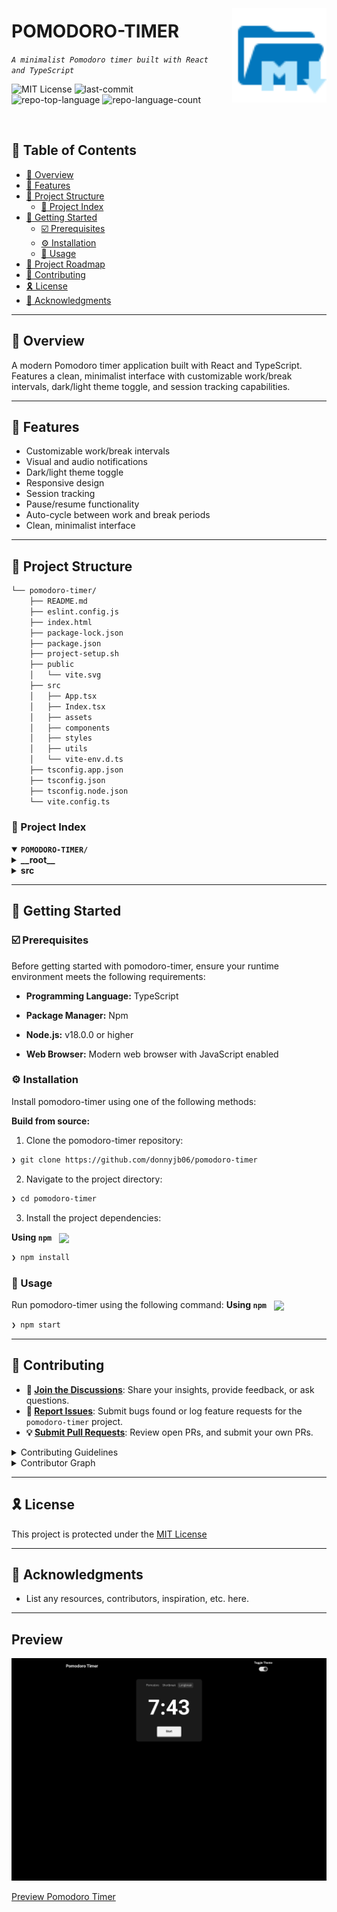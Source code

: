 <div align="left" style="position: relative;">
<img src="https://raw.githubusercontent.com/PKief/vscode-material-icon-theme/ec559a9f6bfd399b82bb44393651661b08aaf7ba/icons/folder-markdown-open.svg" align="right" width="30%" style="margin: -20px 0 0 20px;">
<h1>POMODORO-TIMER</h1>
<p align="left">
	<em><code>A minimalist Pomodoro timer built with React and TypeScript</code></em>
</p>
<p align="left">
	<img src="https://img.shields.io/github/license/donnyjb06/pomodoro-timer?style=default&logo=opensourceinitiative&logoColor=white&color=0080ff&label=license" alt="MIT License">
	<img src="https://img.shields.io/github/last-commit/donnyjb06/pomodoro-timer?style=default&logo=git&logoColor=white&color=0080ff" alt="last-commit">
	<img src="https://img.shields.io/github/languages/top/donnyjb06/pomodoro-timer?style=default&color=0080ff" alt="repo-top-language">
	<img src="https://img.shields.io/github/languages/count/donnyjb06/pomodoro-timer?style=default&color=0080ff" alt="repo-language-count">
</p>
<p align="left"><!-- default option, no dependency badges. -->
</p>
<p align="left">
	<!-- default option, no dependency badges. -->
</p>
</div>
<br clear="right">

## 🔗 Table of Contents

- [📍 Overview](#-overview)
- [👾 Features](#-features)
- [📁 Project Structure](#-project-structure)
  - [📂 Project Index](#-project-index)
- [🚀 Getting Started](#-getting-started)
  - [☑️ Prerequisites](#-prerequisites)
  - [⚙️ Installation](#-installation)
  - [🤖 Usage](#-usage)
- [📌 Project Roadmap](#-project-roadmap)
- [🔰 Contributing](#-contributing)
- [🎗 License](#-license)
- [🙌 Acknowledgments](#-acknowledgments)

---

## 📍 Overview

A modern Pomodoro timer application built with React and TypeScript. Features a clean, minimalist interface with customizable work/break intervals, dark/light theme toggle, and session tracking capabilities.

---

## 👾 Features

- Customizable work/break intervals
- Visual and audio notifications
- Dark/light theme toggle
- Responsive design
- Session tracking
- Pause/resume functionality
- Auto-cycle between work and break periods
- Clean, minimalist interface

---

## 📁 Project Structure

```sh
└── pomodoro-timer/
    ├── README.md
    ├── eslint.config.js
    ├── index.html
    ├── package-lock.json
    ├── package.json
    ├── project-setup.sh
    ├── public
    │   └── vite.svg
    ├── src
    │   ├── App.tsx
    │   ├── Index.tsx
    │   ├── assets
    │   ├── components
    │   ├── styles
    │   ├── utils
    │   └── vite-env.d.ts
    ├── tsconfig.app.json
    ├── tsconfig.json
    ├── tsconfig.node.json
    └── vite.config.ts
```

### 📂 Project Index

<details open>
	<summary><b><code>POMODORO-TIMER/</code></b></summary>
	<details> <!-- __root__ Submodule -->
		<summary><b>__root__</b></summary>
		<blockquote>
			<table>
			<tr>
				<td><b><a href='https://github.com/donnyjb06/pomodoro-timer/blob/master/tsconfig.node.json'>tsconfig.node.json</a></b></td>
				<td><code>❯ TypeScript configuration for Node.js environment</code></td>
			</tr>
			<tr>
				<td><b><a href='https://github.com/donnyjb06/pomodoro-timer/blob/master/package-lock.json'>package-lock.json</a></b></td>
				<td><code>❯ Locked versions of npm dependencies</code></td>
			</tr>
			<tr>
				<td><b><a href='https://github.com/donnyjb06/pomodoro-timer/blob/master/project-setup.sh'>project-setup.sh</a></b></td>
				<td><code>❯ Shell script for initial project setup</code></td>
			</tr>
			<tr>
				<td><b><a href='https://github.com/donnyjb06/pomodoro-timer/blob/master/tsconfig.json'>tsconfig.json</a></b></td>
				<td><code>❯ Main TypeScript configuration file</code></td>
			</tr>
			<tr>
				<td><b><a href='https://github.com/donnyjb06/pomodoro-timer/blob/master/tsconfig.app.json'>tsconfig.app.json</a></b></td>
				<td><code>❯ TypeScript configuration for application code</code></td>
			</tr>
			<tr>
				<td><b><a href='https://github.com/donnyjb06/pomodoro-timer/blob/master/package.json'>package.json</a></b></td>
				<td><code>❯ Project metadata and dependencies</code></td>
			</tr>
			<tr>
				<td><b><a href='https://github.com/donnyjb06/pomodoro-timer/blob/master/vite.config.ts'>vite.config.ts</a></b></td>
				<td><code>❯ Vite bundler configuration</code></td>
			</tr>
			<tr>
				<td><b><a href='https://github.com/donnyjb06/pomodoro-timer/blob/master/index.html'>index.html</a></b></td>
				<td><code>❯ Main HTML entry point</code></td>
			</tr>
			<tr>
				<td><b><a href='https://github.com/donnyjb06/pomodoro-timer/blob/master/eslint.config.js'>eslint.config.js</a></b></td>
				<td><code>❯ ESLint code linting configuration</code></td>
			</tr>
			</table>
		</blockquote>
	</details>
	<details> <!-- src Submodule -->
		<summary><b>src</b></summary>
		<blockquote>
			<table>
			<tr>
				<td><b><a href='https://github.com/donnyjb06/pomodoro-timer/blob/master/src/App.tsx'>App.tsx</a></b></td>
				<td><code>❯ Root React component</code></td>
			</tr>
			<tr>
				<td><b><a href='https://github.com/donnyjb06/pomodoro-timer/blob/master/src/Index.tsx'>Index.tsx</a></b></td>
				<td><code>❯ Application entry point</code></td>
			</tr>
			<tr>
				<td><b><a href='https://github.com/donnyjb06/pomodoro-timer/blob/master/src/vite-env.d.ts'>vite-env.d.ts</a></b></td>
				<td><code>❯ Vite environment type definitions</code></td>
			</tr>
			</table>
			<details>
				<summary><b>styles</b></summary>
				<blockquote>
					<table>
					<tr>
						<td><b><a href='https://github.com/donnyjb06/pomodoro-timer/blob/master/src/styles/App.scss'>App.scss</a></b></td>
						<td><code>❯ Main application styles</code></td>
					</tr>
					<tr>
						<td><b><a href='https://github.com/donnyjb06/pomodoro-timer/blob/master/src/styles/index.scss'>index.scss</a></b></td>
						<td><code>❯ Global styles entry point</code></td>
					</tr>
					</table>
					<details>
						<summary><b>helper</b></summary>
						<blockquote>
							<table>
							<tr>
								<td><b><a href='https://github.com/donnyjb06/pomodoro-timer/blob/master/src/styles/helper/_reset.scss'>_reset.scss</a></b></td>
								<td><code>❯ CSS reset styles</code></td>
							</tr>
							<tr>
								<td><b><a href='https://github.com/donnyjb06/pomodoro-timer/blob/master/src/styles/helper/_functions.scss'>_functions.scss</a></b></td>
								<td><code>❯ SCSS functions</code></td>
							</tr>
							<tr>
								<td><b><a href='https://github.com/donnyjb06/pomodoro-timer/blob/master/src/styles/helper/_mixins.scss'>_mixins.scss</a></b></td>
								<td><code>❯ SCSS mixins</code></td>
							</tr>
							<tr>
								<td><b><a href='https://github.com/donnyjb06/pomodoro-timer/blob/master/src/styles/helper/_variables.scss'>_variables.scss</a></b></td>
								<td><code>❯ SCSS variables</code></td>
							</tr>
							</table>
						</blockquote>
					</details>
				</blockquote>
			</details>
			<details>
				<summary><b>components</b></summary>
				<blockquote>
					<details>
						<summary><b>Main</b></summary>
						<blockquote>
							<table>
							<tr>
								<td><b><a href='https://github.com/donnyjb06/pomodoro-timer/blob/master/src/components/Main/Main.module.scss'>Main.module.scss</a></b></td>
								<td><code>❯ Main component styles</code></td>
							</tr>
							<tr>
								<td><b><a href='https://github.com/donnyjb06/pomodoro-timer/blob/master/src/components/Main/Main.tsx'>Main.tsx</a></b></td>
								<td><code>❯ Main content component</code></td>
							</tr>
							</table>
						</blockquote>
					</details>
					<details>
						<summary><b>Header</b></summary>
						<blockquote>
							<table>
							<tr>
								<td><b><a href='https://github.com/donnyjb06/pomodoro-timer/blob/master/src/components/Header/Header.module.scss'>Header.module.scss</a></b></td>
								<td><code>❯ Header component styles</code></td>
							</tr>
							<tr>
								<td><b><a href='https://github.com/donnyjb06/pomodoro-timer/blob/master/src/components/Header/Header.tsx'>Header.tsx</a></b></td>
								<td><code>❯ Header component</code></td>
							</tr>
							</table>
						</blockquote>
					</details>
					<details>
						<summary><b>ToggleButton</b></summary>
						<blockquote>
							<table>
							<tr>
								<td><b><a href='https://github.com/donnyjb06/pomodoro-timer/blob/master/src/components/ToggleButton/ToggleButton.tsx'>ToggleButton.tsx</a></b></td>
								<td><code>❯ Theme toggle button component</code></td>
							</tr>
							<tr>
								<td><b><a href='https://github.com/donnyjb06/pomodoro-timer/blob/master/src/components/ToggleButton/ToggleButton.module.scss'>ToggleButton.module.scss</a></b></td>
								<td><code>❯ Toggle button styles</code></td>
							</tr>
							</table>
						</blockquote>
					</details>
					<details>
						<summary><b>Timer</b></summary>
						<blockquote>
							<table>
							<tr>
								<td><b><a href='https://github.com/donnyjb06/pomodoro-timer/blob/master/src/components/Timer/TimerCountdown.tsx'>TimerCountdown.tsx</a></b></td>
								<td><code>❯ Timer countdown display</code></td>
							</tr>
							<tr>
								<td><b><a href='https://github.com/donnyjb06/pomodoro-timer/blob/master/src/components/Timer/TimerWrapper.tsx'>TimerWrapper.tsx</a></b></td>
								<td><code>❯ Timer container component</code></td>
							</tr>
							<tr>
								<td><b><a href='https://github.com/donnyjb06/pomodoro-timer/blob/master/src/components/Timer/TimerToggle.tsx'>TimerToggle.tsx</a></b></td>
								<td><code>❯ Start/pause button component</code></td>
							</tr>
							<tr>
								<td><b><a href='https://github.com/donnyjb06/pomodoro-timer/blob/master/src/components/Timer/TimerCycleBtn.tsx'>TimerCycleBtn.tsx</a></b></td>
								<td><code>❯ Timer mode cycle button</code></td>
							</tr>
							<tr>
								<td><b><a href='https://github.com/donnyjb06/pomodoro-timer/blob/master/src/components/Timer/index.ts'>index.ts</a></b></td>
								<td><code>❯ Timer components barrel file</code></td>
							</tr>
							<tr>
								<td><b><a href='https://github.com/donnyjb06/pomodoro-timer/blob/master/src/components/Timer/TimerAlarm.tsx'>TimerAlarm.tsx</a></b></td>
								<td><code>❯ Timer alarm notification</code></td>
							</tr>
							<tr>
								<td><b><a href='https://github.com/donnyjb06/pomodoro-timer/blob/master/src/components/Timer/TimerButtonGroup.tsx'>TimerButtonGroup.tsx</a></b></td>
								<td><code>❯ Timer control buttons group</code></td>
							</tr>
							<tr>
								<td><b><a href='https://github.com/donnyjb06/pomodoro-timer/blob/master/src/components/Timer/Timer.module.scss'>Timer.module.scss</a></b></td>
								<td><code>❯ Timer component styles</code></td>
							</tr>
							</table>
						</blockquote>
					</details>
					<details>
						<summary><b>Button</b></summary>
						<blockquote>
							<table>
							<tr>
								<td><b><a href='https://github.com/donnyjb06/pomodoro-timer/blob/master/src/components/Button/Button.tsx'>Button.tsx</a></b></td>
								<td><code>❯ Reusable button component</code></td>
							</tr>
							<tr>
								<td><b><a href='https://github.com/donnyjb06/pomodoro-timer/blob/master/src/components/Button/Button.module.scss'>Button.module.scss</a></b></td>
								<td><code>❯ Button component styles</code></td>
							</tr>
							</table>
						</blockquote>
					</details>
				</blockquote>
			</details>
			<details>
				<summary><b>utils</b></summary>
				<blockquote>
					<table>
					<tr>
						<td><b><a href='https://github.com/donnyjb06/pomodoro-timer/blob/master/src/utils/useMediaQuery.tsx'>useMediaQuery.tsx</a></b></td>
						<td><code>❯ Media query hook</code></td>
					</tr>
					<tr>
						<td><b><a href='https://github.com/donnyjb06/pomodoro-timer/blob/master/src/utils/ThemeContext.tsx'>ThemeContext.tsx</a></b></td>
						<td><code>❯ Theme context provider</code></td>
					</tr>
					</table>
					<details>
						<summary><b>Timer</b></summary>
						<blockquote>
							<table>
							<tr>
								<td><b><a href='https://github.com/donnyjb06/pomodoro-timer/blob/master/src/utils/Timer/TimerMode.tsx'>TimerMode.tsx</a></b></td>
								<td><code>❯ Timer mode management</code></td>
							</tr>
							<tr>
								<td><b><a href='https://github.com/donnyjb06/pomodoro-timer/blob/master/src/utils/Timer/TimerContext.tsx'>TimerContext.tsx</a></b></td>
								<td><code>❯ Timer context provider</code></td>
							</tr>
							</table>
						</blockquote>
					</details>
				</blockquote>
			</details>
		</blockquote>
	</details>
</details>

---

## 🚀 Getting Started

### ☑️ Prerequisites

Before getting started with pomodoro-timer, ensure your runtime environment meets the following requirements:

- **Programming Language:** TypeScript
- **Package Manager:** Npm

- **Node.js:** v18.0.0 or higher
- **Web Browser:** Modern web browser with JavaScript enabled

### ⚙️ Installation

Install pomodoro-timer using one of the following methods:

**Build from source:**

1. Clone the pomodoro-timer repository:

```sh
❯ git clone https://github.com/donnyjb06/pomodoro-timer
```

2. Navigate to the project directory:

```sh
❯ cd pomodoro-timer
```

3. Install the project dependencies:

**Using `npm`** &nbsp; [<img align="center" src="https://img.shields.io/badge/npm-CB3837.svg?style={badge_style}&logo=npm&logoColor=white" />](https://www.npmjs.com/)

```sh
❯ npm install
```

### 🤖 Usage

Run pomodoro-timer using the following command:
**Using `npm`** &nbsp; [<img align="center" src="https://img.shields.io/badge/npm-CB3837.svg?style={badge_style}&logo=npm&logoColor=white" />](https://www.npmjs.com/)

```sh
❯ npm start
```

---

## 🔰 Contributing

- **💬 [Join the Discussions](https://github.com/donnyjb06/pomodoro-timer/discussions)**: Share your insights, provide feedback, or ask questions.
- **🐛 [Report Issues](https://github.com/donnyjb06/pomodoro-timer/issues)**: Submit bugs found or log feature requests for the `pomodoro-timer` project.
- **💡 [Submit Pull Requests](https://github.com/donnyjb06/pomodoro-timer/blob/main/CONTRIBUTING.md)**: Review open PRs, and submit your own PRs.

<details closed>
<summary>Contributing Guidelines</summary>

1. **Fork the Repository**: Start by forking the project repository to your github account.
2. **Clone Locally**: Clone the forked repository to your local machine using a git client.
   ```sh
   git clone https://github.com/donnyjb06/pomodoro-timer
   ```
3. **Create a New Branch**: Always work on a new branch, giving it a descriptive name.
   ```sh
   git checkout -b new-feature-x
   ```
4. **Make Your Changes**: Develop and test your changes locally.
5. **Commit Your Changes**: Commit with a clear message describing your updates.
   ```sh
   git commit -m 'Implemented new feature x.'
   ```
6. **Push to github**: Push the changes to your forked repository.
   ```sh
   git push origin new-feature-x
   ```
7. **Submit a Pull Request**: Create a PR against the original project repository. Clearly describe the changes and their motivations.
8. **Review**: Once your PR is reviewed and approved, it will be merged into the main branch. Congratulations on your contribution!
</details>

<details closed>
<summary>Contributor Graph</summary>
<br>
<p align="left">
   <a href="https://github.com{/donnyjb06/pomodoro-timer/}graphs/contributors">
      <img src="https://contrib.rocks/image?repo=donnyjb06/pomodoro-timer">
   </a>
</p>
</details>

---

## 🎗 License

This project is protected under the [MIT License](https://opensource.org/license/mit)

---

## 🙌 Acknowledgments

- List any resources, contributors, inspiration, etc. here.

---

## Preview

<img src="./public/webpage-preview.png" alt="preview image">

<a href="https://donnyjb06.github.io/pomodoro-timer/" target="_blank">Preview Pomodoro Timer</a>
